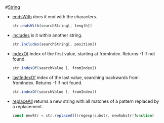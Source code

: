 #[String](https://developer.mozilla.org/en-US/docs/Web/JavaScript/Reference/Global_Objects/String)

- [endsWith](https://developer.mozilla.org/en-US/docs/Web/JavaScript/Reference/Global_Objects/String/endsWith)
  does it end with the characters.

  ```javascript
  str.endsWith(searchString[, length])
  ```

- [includes](https://developer.mozilla.org/en-US/docs/Web/JavaScript/Reference/Global_Objects/String/includes)
  is it within another string.

  ```javascript
  str.includes(searchString[, position])
  ```

- [indexOf](https://developer.mozilla.org/en-US/docs/Web/JavaScript/Reference/Global_Objects/String/indexOf)
  index of the first value, starting at fromIndex. Returns -1 if not found.

  ```javascript
  str.indexOf(searchValue [, fromIndex])
  ```

- [lastIndexOf](https://developer.mozilla.org/en-US/docs/Web/JavaScript/Reference/Global_Objects/String/lastIndexOf)
  index of the last value, searching backwards from fromIndex. Returns -1 if not found.

  ```javascript
  str.indexOf(searchValue [, fromIndex])
  ```

- [replaceAll](https://developer.mozilla.org/en-US/docs/Web/JavaScript/Reference/Global_Objects/String/lastIndexOf)
  returns a new string with all matches of a pattern replaced by a replacement.

  ```javascript
  const newStr = str.replaceAll(regexp|substr, newSubstr|function)
  ```
